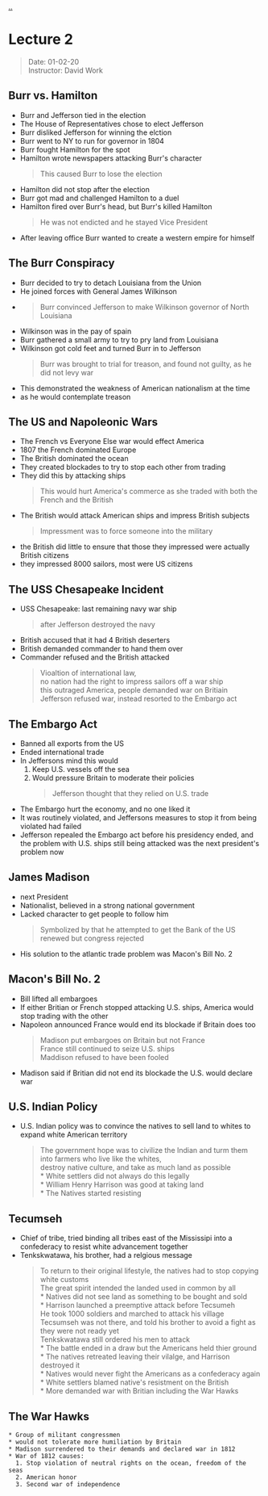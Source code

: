 [..](..)  
# Lecture 2  
> Date: 01-02-20  
> Instructor: David Work  
  
## Burr vs. Hamilton  
   * Burr and Jefferson tied in the election  
   * The House of Representatives chose to elect Jefferson  
   * Burr disliked Jefferson for winning the elction  
   * Burr went to NY to run for governor in 1804  
   * Burr fought Hamilton for the spot  
   * Hamilton wrote newspapers attacking Burr's character  
      > This caused Burr to lose the election  
   *  Hamilton did not stop after the election  
   *  Burr got mad and challenged Hamilton to a duel  
   * Hamilton fired over Burr's head, but Burr's killed Hamilton  
      > He was not endicted and he stayed Vice President  
   * After leaving office Burr wanted to create a western empire for himself  
## The Burr Conspiracy  
   * Burr decided to try to detach Louisiana from the Union  
   * He joined forces with General James Wilkinson  
   * > Burr convinced Jefferson to make Wilkinson governor of North Louisiana  
   *  Wilkinson was in the pay of spain  
   * Burr gathered a small army to try to pry land from Louisiana  
   * Wilkinson got cold feet and turned Burr in to Jefferson  
      > Burr was brought to trial for treason, and found not guilty, as he did not levy war  
   *  This demonstrated the weakness of American nationalism at the time   
   *  as he would contemplate treason   
## The US and Napoleonic Wars  
   * The French vs Everyone Else war would effect America  
   * 1807 the French dominated Europe  
   * The British dominated the ocean  
   * They created blockades to try to stop each other from trading  
   * They did this by attacking ships  
      > This would hurt America's commerce as she traded with both the French and the British   
   * The British would attack American ships and impress British subjects  
      > Impressment was to force someone into the military  
   *  the British did little to ensure that those they impressed were actually British citizens  
   *  they impressed 8000 sailors, most were US citizens  
## The USS Chesapeake Incident     
   * USS Chesapeake: last remaining navy war ship  
       > after Jefferson destroyed the navy  
   * British accused that it had 4 British deserters  
   * British demanded commander to hand them over  
   * Commander refused and the British attacked  
      > Vioaltion of international law,  
      no nation had the right to impress sailors off a war ship  
      this outraged America, people demanded war on Britiain  
      Jefferson refused war, instead resorted to the Embargo act  
## The Embargo Act  
   * Banned all exports from the US  
   * Ended international trade   
   * In Jeffersons mind this would  
      1. Keep U.S. vessels off the sea  
      2. Would pressure Britain to moderate their policies  
         > Jefferson thought that they relied on U.S. trade  
   * The Embargo hurt the economy, and no one liked it    
   * It was routinely violated, and Jeffersons measures to stop it from being violated had failed   
   * Jefferson repealed the Embargo act before his presidency ended, and the problem with U.S. ships still being attacked was the next president's problem now  
## James Madison  
   * next President  
   * Nationalist, believed in a strong national government  
   * Lacked character to get people to follow him  
      > Symbolized by that he attempted to get the Bank of the US renewed but congress rejected  
   * His solution to the atlantic trade problem was Macon's Bill No. 2  
## Macon's Bill No. 2  
   * Bill lifted all embargoes  
   * If either Britian or French stopped attacking U.S. ships, America would stop trading with the other  
   * Napoleon announced France would end its blockade if Britain does too  
      > Madison put embargoes on Britain but not France   
         France still continued to seize U.S. ships  
         Maddison refused to have been fooled  
   * Madison said if Britian did not end its blockade the U.S. would declare war  
## U.S. Indian Policy  
   * U.S. Indian policy was to convince the natives to sell land to whites to expand white American territory   
      > The government hope was to civilize the Indian and turm them into farmers who live like the whites,     
         destroy native culture, and take as much land as possible  
    * White settlers did not always do this legally  
    * William Henry Harrison was good at taking land  
    * The Natives started resisting  
## Tecumseh  
   * Chief of tribe, tried binding all tribes east of the Mississipi into a confederacy to resist white advancement together  
   * Tenkskwatawa, his brother, had a relgious message  
      > To return to their original lifestyle, the natives had to stop copying white customs  
         The great spirit intended the landed used in common by all  
    * Natives did not see land as something to be bought and sold  
    * Harrison launched a preemptive attack before Tecsumeh  
      > He took 1000 soldiers and marched to attack his village  
         Tecsumseh was not there, and told his brother to avoid a fight as they were not ready yet  
         Tenkskwatawa still ordered his men to attack  
    * The battle ended in a draw but the Americans held thier ground  
    * The natives retreated leaving their vilalge, and Harrison destroyed it  
    * Natives would never fight the Americans as a confederacy again  
    * White settlers blamed native's resistment on the British  
    * More demanded war with Britian including the War Hawks  
## The War Hawks  
    * Group of militant congressmen  
    * would not tolerate more humiliation by Britain  
    * Madison surrendered to their demands and declared war in 1812  
    * War of 1812 causes:  
      1. Stop violation of neutral rights on the ocean, freedom of the seas  
      2. American honor  
      3. Second war of independence   
